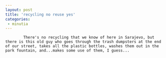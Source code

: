 ```yaml
---
layout: post
title: 'recycling no reuse yes'
categories:
 - minutia
---
```



			There's no recycling that we know of here in Sarajevo, but there is this old guy who goes through the trash dumpsters at the end of our street, takes all the plastic bottles, washes them out in the park fountain, and...makes some use of them, I guess...
		


			
		